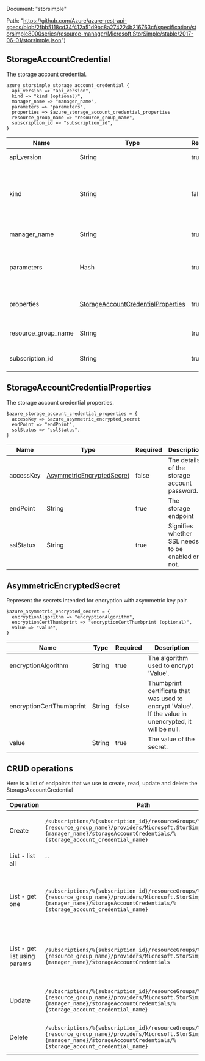 Document: "storsimple"


Path: "https://github.com/Azure/azure-rest-api-specs/blob/2fbb5118cd34f412a51d9bc8a274224b216763cf/specification/storsimple8000series/resource-manager/Microsoft.StorSimple/stable/2017-06-01/storsimple.json")

## StorageAccountCredential

The storage account credential.

```puppet
azure_storsimple_storage_account_credential {
  api_version => "api_version",
  kind => "kind (optional)",
  manager_name => "manager_name",
  parameters => "parameters",
  properties => $azure_storage_account_credential_properties
  resource_group_name => "resource_group_name",
  subscription_id => "subscription_id",
}
```

| Name        | Type           | Required       | Description       |
| ------------- | ------------- | ------------- | ------------- |
|api_version | String | true | The api version |
|kind | String | false | The Kind of the object. Currently only Series8000 is supported |
|manager_name | String | true | The manager name |
|parameters | Hash | true | The storage account credential to be added or updated. |
|properties | [StorageAccountCredentialProperties](#storageaccountcredentialproperties) | true | The storage account credential properties. |
|resource_group_name | String | true | The resource group name |
|subscription_id | String | true | The subscription id |
        
## StorageAccountCredentialProperties

The storage account credential properties.

```puppet
$azure_storage_account_credential_properties = {
  accessKey => $azure_asymmetric_encrypted_secret
  endPoint => "endPoint",
  sslStatus => "sslStatus",
}
```

| Name        | Type           | Required       | Description       |
| ------------- | ------------- | ------------- | ------------- |
|accessKey | [AsymmetricEncryptedSecret](#asymmetricencryptedsecret) | false | The details of the storage account password. |
|endPoint | String | true | The storage endpoint |
|sslStatus | String | true | Signifies whether SSL needs to be enabled or not. |
        
## AsymmetricEncryptedSecret

Represent the secrets intended for encryption with asymmetric key pair.

```puppet
$azure_asymmetric_encrypted_secret = {
  encryptionAlgorithm => "encryptionAlgorithm",
  encryptionCertThumbprint => "encryptionCertThumbprint (optional)",
  value => "value",
}
```

| Name        | Type           | Required       | Description       |
| ------------- | ------------- | ------------- | ------------- |
|encryptionAlgorithm | String | true | The algorithm used to encrypt 'Value'. |
|encryptionCertThumbprint | String | false | Thumbprint certificate that was used to encrypt 'Value'. If the value in unencrypted, it will be null. |
|value | String | true | The value of the secret. |



## CRUD operations

Here is a list of endpoints that we use to create, read, update and delete the StorageAccountCredential

| Operation | Path | Verb | Description | OperationID |
| ------------- | ------------- | ------------- | ------------- | ------------- |
|Create|`/subscriptions/%{subscription_id}/resourceGroups/%{resource_group_name}/providers/Microsoft.StorSimple/managers/%{manager_name}/storageAccountCredentials/%{storage_account_credential_name}`|Put|Creates or updates the storage account credential.|StorageAccountCredentials_CreateOrUpdate|
|List - list all|``||||
|List - get one|`/subscriptions/%{subscription_id}/resourceGroups/%{resource_group_name}/providers/Microsoft.StorSimple/managers/%{manager_name}/storageAccountCredentials/%{storage_account_credential_name}`|Get|Gets the properties of the specified storage account credential name.|StorageAccountCredentials_Get|
|List - get list using params|`/subscriptions/%{subscription_id}/resourceGroups/%{resource_group_name}/providers/Microsoft.StorSimple/managers/%{manager_name}/storageAccountCredentials`|Get|Gets all the storage account credentials in a manager.|StorageAccountCredentials_ListByManager|
|Update|`/subscriptions/%{subscription_id}/resourceGroups/%{resource_group_name}/providers/Microsoft.StorSimple/managers/%{manager_name}/storageAccountCredentials/%{storage_account_credential_name}`|Put|Creates or updates the storage account credential.|StorageAccountCredentials_CreateOrUpdate|
|Delete|`/subscriptions/%{subscription_id}/resourceGroups/%{resource_group_name}/providers/Microsoft.StorSimple/managers/%{manager_name}/storageAccountCredentials/%{storage_account_credential_name}`|Delete|Deletes the storage account credential.|StorageAccountCredentials_Delete|
